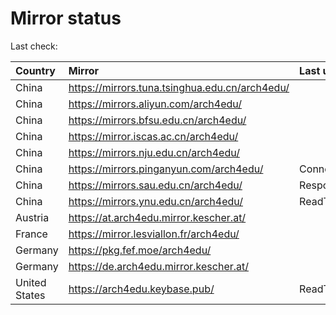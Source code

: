 <script src="./time.js"></script>
# Mirror status
Last check: <script type="text/javascript">localize(1669893488.7494311);</script>

|Country|Mirror|Last update|
|:------|:-----|:----------|
|China|https://mirrors.tuna.tsinghua.edu.cn/arch4edu/|<script type="text/javascript">localize(1669876732);</script>|
|China|https://mirrors.aliyun.com/arch4edu/|<script type="text/javascript">localize(1669790316);</script>|
|China|https://mirrors.bfsu.edu.cn/arch4edu/|<script type="text/javascript">localize(1669876732);</script>|
|China|https://mirror.iscas.ac.cn/arch4edu/|<script type="text/javascript">localize(1669876732);</script>|
|China|https://mirrors.nju.edu.cn/arch4edu/|<script type="text/javascript">localize(1669790316);</script>|
|China|https://mirrors.pinganyun.com/arch4edu/|ConnectTimeout|
|China|https://mirrors.sau.edu.cn/arch4edu/|Response 500|
|China|https://mirrors.ynu.edu.cn/arch4edu/|ReadTimeout|
|Austria|https://at.arch4edu.mirror.kescher.at/|<script type="text/javascript">localize(1669876732);</script>|
|France|https://mirror.lesviallon.fr/arch4edu/|<script type="text/javascript">localize(1669833587);</script>|
|Germany|https://pkg.fef.moe/arch4edu/|<script type="text/javascript">localize(1669876732);</script>|
|Germany|https://de.arch4edu.mirror.kescher.at/|<script type="text/javascript">localize(1669876732);</script>|
|United States|https://arch4edu.keybase.pub/|ReadTimeout|

<script src="./tablefilter/tablefilter.js"></script>
<script src="./table.js"></script>